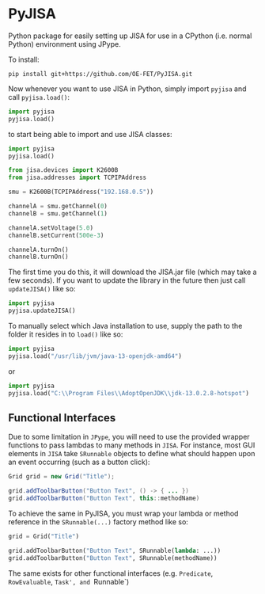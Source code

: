 # PyJISA
Python package for easily setting up JISA for use in a CPython (i.e. normal Python) environment using JPype.

To install:

```
pip install git+https://github.com/OE-FET/PyJISA.git
```

Now whenever you want to use JISA in Python, simply import `pyjisa` and call `pyjisa.load()`:

```python
import pyjisa
pyjisa.load()
```

to start being able to import and use JISA classes:

```python
import pyjisa
pyjisa.load()

from jisa.devices import K2600B
from jisa.addresses import TCPIPAddress

smu = K2600B(TCPIPAddress("192.168.0.5"))

channelA = smu.getChannel(0)
channelB = smu.getChannel(1)

channelA.setVoltage(5.0)
channelB.setCurrent(500e-3)

channelA.turnOn()
channelB.turnOn()

```

The first time you do this, it will download the JISA.jar file (which may take a few seconds). If you want to update the library in the future then just call `updateJISA()` like so:

```python
import pyjisa
pyjisa.updateJISA()
```

To manually select which Java installation to use, supply the path to the folder it resides in to `load()` like so:

```python
import pyjisa
pyjisa.load("/usr/lib/jvm/java-13-openjdk-amd64")
```

or

```python
import pyjisa
pyjisa.load("C:\\Program Files\\AdoptOpenJDK\\jdk-13.0.2.8-hotspot")
```

## Functional Interfaces

Due to some limitation in `JPype`, you will need to use the provided wrapper functions to pass lambdas to many methods in `JISA`. For instance, most GUI elements in `JISA` take `SRunnable` objects to define what should happen upon an event occurring (such as a button click):

```java
Grid grid = new Grid("Title");

grid.addToolbarButton("Button Text", () -> { ... })
grid.addToolbarButton("Button Text", this::methodName)
```

To achieve the same in PyJISA, you must wrap your lambda or method reference in the `SRunnable(...)` factory method like so:

```python
grid = Grid("Title")

grid.addToolbarButton("Button Text", SRunnable(lambda: ...))
grid.addToolbarButton("Button Text", SRunnable(methodName))
```

The same exists for other functional interfaces (e.g. `Predicate`, `RowEvaluable`, `Task', and `Runnable`)
